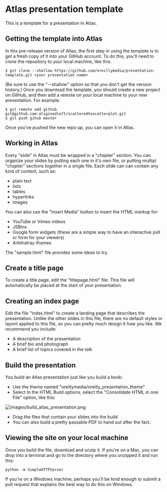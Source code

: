 # Atlas presentation template

This is a template for a presentation in Atlas.  

## Getting the template into Atlas

In this pre-release version of Atlas, the first step in using the template is to get a fresh copy of it into your GitHub account.  To do this, you'll need to clone the repository to your local machine, like this:

```
$ git clone --shallow https://github.com/oreillymedia/presentation-template.git <your presentation name>
````

(Be sure to use the "--shallow" option so that you don't get the version history.)  Once you download the template, you should create a new project on GitHub, and then add a remote on your local machine to your new presentation.  For example:

```
$ git remote add github git@github.com:aliginedleft/scatteredtoscatterplot.git
$ git push gihub master
```

Once you've pushed the new repo up, you can open it in Atlas.

## Working in Atlas

Every "slide" in Atlas must be wrapped in a "chapter" section.  You can organize your slides by putting each one in it's own file, or putting multipl "chapter" sections together in a single file.  Each slide can can contain any kind of content, such as:

* plain text
* lists
* tables
* hyperlinks
* images
 
You can also use the "Insert Media" button to insert the HTML markup for:
* YouTube or Vimeo videos
* JSBins
* Google form widgets (these are a simple way to have an interactive poll or form for your viewers)
* Arbitratray iframes

The "sample.html" file provides some ideas to try.

## Create a title page

To create a title page, edit the "titlepage.html" file.  This file will automatically be placed at the start of your presentation.

## Creating an index page

Edit the file "index.html" to create a landing page that describes the presentation.  Unlike the other slides in this file, there are no default styles or layont applied to this file, so you can pretty much design it how you like.  We recommend you include:

* A description of the presentation
* A brief bio and photograph
* A brief list of topics covered in the talk

## Build the presentation

You build an Atlas presentation just like you build a book:

* Use the theme named "oreillymedia/oreilly\_presentation\_theme"
* Select In the HTML Build options, select the "Consolidate HTML in one File" option, like this:

![images/build_atlas_presentation.png](images/build_atlas_presentation.png)

* Drag the files that contain your slides into the build
* You can also build a pretty passable PDF to hand out after the fact.  
 

## Viewing the site on your local machine

Once you build the file, download and unzip it.  If you're on a Mac, you can drop into a terminal and go to the directory where you unzipped it and run this:

```
python -m SimpleHTTPServer
```

If you're on a Windows machine, perhaps you'll be kind enough to submit a pull request that explains the best way to do this on Windows.

